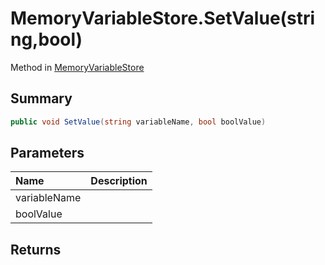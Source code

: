 # MemoryVariableStore.SetValue(string,bool)

Method in [MemoryVariableStore](/api/csharp/yarn.memoryvariablestore.md)

## Summary



```csharp
public void SetValue(string variableName, bool boolValue)
```

## Parameters

|Name|Description|
|:---|:---|
|variableName||
|boolValue||

## Returns



